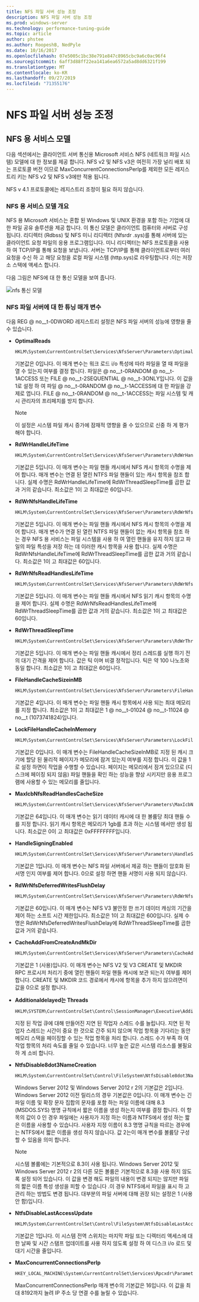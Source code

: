 ```yaml
---
title: NFS 파일 서버 성능 조정
description: NFS 파일 서버 성능 조정
ms.prod: windows-server
ms.technology: performance-tuning-guide
ms.topic: article
author: phstee
ms.author: RoopeshB, NedPyle
ms.date: 10/16/2017
ms.openlocfilehash: 07e5005c1bc38e791e847c8965cbc9a6c0ac96f4
ms.sourcegitcommit: 6aff3d88ff22ea141a6ea6572a5ad8dd6321f199
ms.translationtype: MT
ms.contentlocale: ko-KR
ms.lasthandoff: 09/27/2019
ms.locfileid: "71355176"
---
```

# <a name="performance-tuning-nfs-file-servers"></a>NFS 파일 서버 성능 조정

## <a href="" id="servicesnfs"></a>NFS 용 서비스 모델


다음 섹션에서는 클라이언트 서버 통신용 Microsoft 서비스 NFS (네트워크 파일 시스템) 모델에 대 한 정보를 제공 합니다. NFS v2 및 NFS v3은 여전히 가장 널리 배포 되는 프로토콜 버전 이므로 MaxConcurrentConnectionsPerIp를 제외한 모든 레지스트리 키는 NFS v2 및 NFS v3에만 적용 됩니다.

NFS v 4.1 프로토콜에는 레지스트리 조정이 필요 하지 않습니다.

### <a name="service-for-nfs-model-overview"></a>NFS 용 서비스 모델 개요

NFS 용 Microsoft 서비스는 혼합 된 Windows 및 UNIX 환경을 포함 하는 기업에 대 한 파일 공유 솔루션을 제공 합니다. 이 통신 모델은 클라이언트 컴퓨터와 서버로 구성 됩니다. 리디렉터 (Rdbss) 및 NFS 미니 리디렉터 (Nfsrdr .sys)를 통해 서버에 있는 클라이언트 요청 파일의 응용 프로그램입니다. 미니 리디렉터는 NFS 프로토콜을 사용 하 여 TCP/IP를 통해 요청을 보냅니다. 서버는 TCP/IP를 통해 클라이언트로부터 여러 요청을 수신 하 고 해당 요청을 로컬 파일 시스템 (http.sys)로 라우팅합니다 .이는 저장소 스택에 액세스 합니다.

다음 그림은 NFS에 대 한 통신 모델을 보여 줍니다.

![nfs 통신 모델](../../media/perftune-guide-nfs-model.png)

### <a name="tuning-parameters-for-nfs-file-servers"></a>NFS 파일 서버에 대 한 튜닝 매개 변수

다음 REG @ no__t-0DWORD 레지스트리 설정은 NFS 파일 서버의 성능에 영향을 줄 수 있습니다.

-   **OptimalReads**

    ```
    HKLM\System\CurrentControlSet\Services\NfsServer\Parameters\OptimalReads
    ```

    기본값은 0입니다. 이 매개 변수는 워크 로드 i/o 특성에 따라 파일을 열 때 파일을 열 수 있는지 여부를 결정 합니다. 파일은 @ no__t-0RANDOM @ no__t-1ACCESS 또는 FILE @ no__t-2SEQUENTIAL @ no__t-3ONLY입니다. 이 값을 1로 설정 하 여 파일 @ no__t-0RANDOM @ no__t-1ACCESS에 대 한 파일을 강제로 엽니다. FILE @ no__t-0RANDOM @ no__t-1ACCESS는 파일 시스템 및 캐시 관리자의 프리페치를 방지 합니다.

    >[!NOTE]
    > 이 설정은 시스템 파일 캐시 증가에 잠재적 영향을 줄 수 있으므로 신중 하 게 평가 해야 합니다.


-   **RdWrHandleLifeTime**

    ```
    HKLM\System\CurrentControlSet\Services\NfsServer\Parameters\RdWrHandleLifeTime
    ```

    기본값은 5입니다. 이 매개 변수는 파일 핸들 캐시에서 NFS 캐시 항목의 수명을 제어 합니다. 매개 변수는 연결 된 열린 NTFS 파일 핸들이 있는 캐시 항목을 참조 합니다. 실제 수명은 RdWrHandleLifeTime에 RdWrThreadSleepTime를 곱한 값과 거의 같습니다. 최소값은 1이 고 최대값은 60입니다.

-   **RdWrNfsHandleLifeTime**

    ```
    HKLM\System\CurrentControlSet\Services\NfsServer\Parameters\RdWrNfsHandleLifeTime
    ```

    기본값은 5입니다. 이 매개 변수는 파일 핸들 캐시에서 NFS 캐시 항목의 수명을 제어 합니다. 매개 변수가 연결 된 열린 NTFS 파일 핸들이 없는 캐시 항목을 참조 하는 경우 NFS 용 서비스는 파일 시스템을 사용 하 여 열린 핸들을 유지 하지 않고 파일의 파일 특성을 저장 하는 데 이러한 캐시 항목을 사용 합니다. 실제 수명은 RdWrNfsHandleLifeTime에 RdWrThreadSleepTime를 곱한 값과 거의 같습니다. 최소값은 1이 고 최대값은 60입니다.

-   **RdWrNfsReadHandlesLifeTime**

    ```
    HKLM\System\CurrentControlSet\Services\NfsServer\Parameters\RdWrNfsReadHandlesLifeTime
    ```

    기본값은 5입니다. 이 매개 변수는 파일 핸들 캐시에서 NFS 읽기 캐시 항목의 수명을 제어 합니다. 실제 수명은 RdWrNfsReadHandlesLifeTime에 RdWrThreadSleepTime를 곱한 값과 거의 같습니다. 최소값은 1이 고 최대값은 60입니다.

-   **RdWrThreadSleepTime**

    ```
    HKLM\System\CurrentControlSet\Services\NfsServer\Parameters\RdWrThreadSleepTime
    ```

    기본값은 5입니다. 이 매개 변수는 파일 핸들 캐시에서 정리 스레드를 실행 하기 전의 대기 간격을 제어 합니다. 값은 틱 이며 비결 정적입니다. 틱은 약 100 나노초와 동일 합니다. 최소값은 1이 고 최대값은 60입니다.

-   **FileHandleCacheSizeinMB**

    ```
    HKLM\System\CurrentControlSet\Services\NfsServer\Parameters\FileHandleCacheSizeinMB
    ```

    기본값은 4입니다. 이 매개 변수는 파일 핸들 캐시 항목에서 사용 되는 최대 메모리를 지정 합니다. 최소값은 1이 고 최대값은 1 @ no__t-01024 @ no__t-11024 @ no__t (1073741824)입니다.

-   **LockFileHandleCacheInMemory**

    ```
    HKLM\System\CurrentControlSet\Services\NfsServer\Parameters\LockFileHandleCacheInMemory
    ```

    기본값은 0입니다. 이 매개 변수는 FileHandleCacheSizeInMB로 지정 된 캐시 크기에 할당 된 물리적 페이지가 메모리에 잠겨 있는지 여부를 지정 합니다. 이 값을 1로 설정 하면이 작업을 수행할 수 있습니다. 페이지는 메모리에서 잠겨 있으므로 (디스크에 페이징 되지 않음) 파일 핸들을 확인 하는 성능을 향상 시키지만 응용 프로그램에 사용할 수 있는 메모리를 줄입니다.

-   **MaxIcbNfsReadHandlesCacheSize**

    ```
    HKLM\System\CurrentControlSet\Services\NfsServer\Parameters\MaxIcbNfsReadHandlesCacheSize
    ```

    기본값은 64입니다. 이 매개 변수는 읽기 데이터 캐시에 대 한 볼륨당 최대 핸들 수를 지정 합니다. 읽기 캐시 항목은 메모리가 1gb를 초과 하는 시스템 에서만 생성 됩니다. 최소값은 0이 고 최대값은 0xFFFFFFFF입니다.

-   **HandleSigningEnabled**

    ```
    HKLM\System\CurrentControlSet\Services\NfsServer\Parameters\HandleSigningEnabled
    ```

    기본값은 1입니다. 이 매개 변수는 NFS 파일 서버에서 제공 하는 핸들이 암호화 된 서명 인지 여부를 제어 합니다. 0으로 설정 하면 핸들 서명이 사용 되지 않습니다.

-   **RdWrNfsDeferredWritesFlushDelay**

    ```
    HKLM\System\CurrentControlSet\Services\NfsServer\Parameters\RdWrNfsDeferredWritesFlushDelay
    ```

    기본값은 60입니다. 이 매개 변수는 NFS V3 불안정 한 쓰기 데이터 캐싱의 기간을 제어 하는 소프트 시간 제한입니다. 최소값은 1이 고 최대값은 600입니다. 실제 수명은 RdWrNfsDeferredWritesFlushDelay에 RdWrThreadSleepTime를 곱한 값과 거의 같습니다.

-   **CacheAddFromCreateAndMkDir**

    ```
    HKLM\System\CurrentControlSet\Services\NfsServer\Parameters\CacheAddFromCreateAndMkDir
    ```

    기본값은 1 (사용)입니다. 이 매개 변수는 NFS V2 및 V3 CREATE 및 MKDIR RPC 프로시저 처리기 중에 열린 핸들이 파일 핸들 캐시에 보관 되는지 여부를 제어 합니다. CREATE 및 MKDIR 코드 경로에서 캐시에 항목을 추가 하지 않으려면이 값을 0으로 설정 합니다.

-   **Additionaldelayed는 Threads**

    ```
    HKLM\SYSTEM\CurrentControlSet\Control\SessionManager\Executive\AdditionalDelayedWorkerThreads
    ```

    지정 된 작업 큐에 대해 만들어진 지연 된 작업자 스레드 수를 늘립니다. 지연 된 작업자 스레드는 시간이 중요 한 것으로 간주 되지 않으며 작업 항목을 기다리는 동안 메모리 스택을 페이징할 수 있는 작업 항목을 처리 합니다. 스레드 수가 부족 하 여 작업 항목의 처리 속도를 줄일 수 있습니다. 너무 높은 값은 시스템 리소스를 불필요 하 게 소비 합니다.

-   **NtfsDisable8dot3NameCreation**

    ```
    HKLM\System\CurrentControlSet\Control\FileSystem\NtfsDisable8dot3NameCreation
    ```

    Windows Server 2012 및 Windows Server 2012 r 2의 기본값은 2입니다. Windows Server 2012 이전 릴리스의 경우 기본값은 0입니다. 이 매개 변수는 긴 파일 이름 및 확장 문자 집합의 문자를 포함 하는 파일 이름에 대해 8.3 (MSDOS.SYS) 명명 규칙에서 짧은 이름을 생성 하는지 여부를 결정 합니다. 이 항목의 값이 0 인 경우 파일에는 사용자가 지정 하는 이름과 NTFS에서 생성 하는 짧은 이름을 사용할 수 있습니다. 사용자 지정 이름이 8.3 명명 규칙을 따르는 경우에는 NTFS에서 짧은 이름을 생성 하지 않습니다. 값 2는이 매개 변수를 볼륨당 구성할 수 있음을 의미 합니다.

    >[!NOTE]
    > 시스템 볼륨에는 기본적으로 8.3이 사용 됩니다. Windows Server 2012 및 Windows Server 2012 r 2의 다른 모든 볼륨은 기본적으로 8.3을 사용 하지 않도록 설정 되어 있습니다. 이 값을 변경 해도 파일의 내용이 변경 되지는 않지만 파일의 짧은 이름 특성 생성을 피할 수 있습니다 .이 경우 NTFS에서 파일을 표시 하 고 관리 하는 방법도 변경 됩니다. 대부분의 파일 서버에 대해 권장 되는 설정은 1 (사용 안 함)입니다.


-   **NtfsDisableLastAccessUpdate**

    ```
    HKLM\System\CurrentControlSet\Control\FileSystem\NtfsDisableLastAccessUpdate
    ```

    기본값은 1입니다. 이 시스템 전역 스위치는 마지막 파일 또는 디렉터리 액세스에 대 한 날짜 및 시간 스탬프 업데이트를 사용 하지 않도록 설정 하 여 디스크 i/o 로드 및 대기 시간을 줄입니다.

-   **MaxConcurrentConnectionsPerIp**

    ```
    HKEY_LOCAL_MACHINE\System\CurrentControlSet\Services\Rpcxdr\Parameters\MaxConcurrentConnectionsPerIp
    ```

    MaxConcurrentConnectionsPerIp 매개 변수의 기본값은 16입니다. 이 값을 최대 8192까지 늘려 IP 주소 당 연결 수를 늘릴 수 있습니다.
